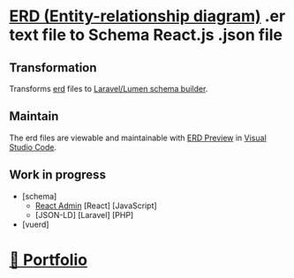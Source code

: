 # [ERD (Entity-relationship diagram)](https://en.wikipedia.org/wiki/Entity%E2%80%93relationship_model) .er text file to Schema React.js .json file

## Transformation

Transforms [erd](https://github.com/BurntSushi/erd) files to [Laravel/Lumen schema builder](https://github.com/Agontuk/schema-builder).

## Maintain

The erd files are viewable and maintainable with [ERD Preview](https://github.com/kaishuu0123/vscode-erd) in [Visual Studio Code](https://github.com/microsoft/vscode).

## Work in progress

* [schema]
    * [React Admin](https://github.com/marmelab/react-admin) [React] [JavaScript]
    * [JSON-LD] [Laravel] [PHP]
* [vuerd]

# [📁 Portfolio](https://github.com/noud/portfolio#portfolio-repositories-index)